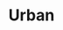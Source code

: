 ---
templateKey: collection
title: Urban
image: ../../images/14ers/blanca.jpg
images:
    - image: ../../images/urban/amsterdam.jpg
    - image: ../../images/urban/heffen.jpg
    - image: ../../images/urban/creative-two.jpg
    - image: ../../images/urban/bangkok.jpg
    - image: ../../images/urban/dubai.jpg
    - image: ../../images/urban/deli.jpg

---